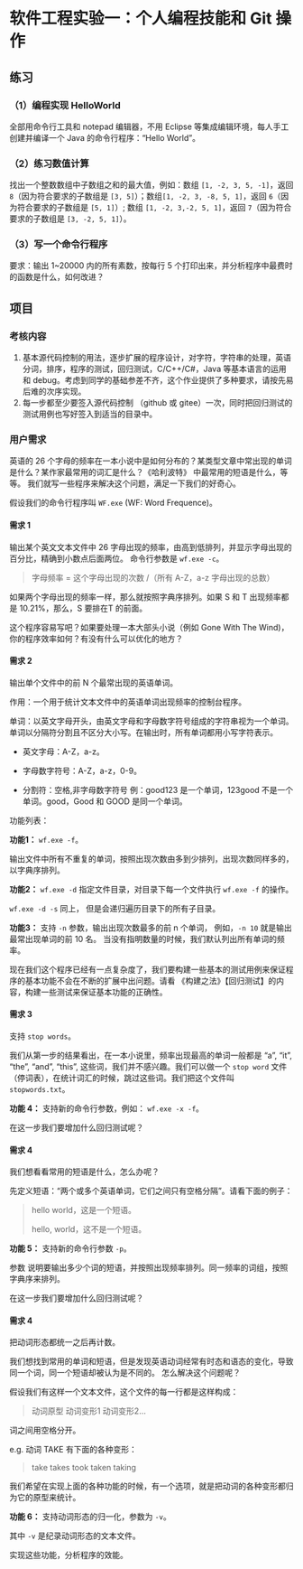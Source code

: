 # 软件工程实验一：个人编程技能和 Git 操作

## 练习

### （1）编程实现 HelloWorld

全部用命令行工具和 notepad 编辑器，不用 Eclipse 等集成编辑环境，每人手工创建并编译一个 Java 的命令行程序：“Hello World”。

### （2）练习数值计算

找出一个整数数组中子数组之和的最大值，例如：数组 `[1, -2, 3, 5, -1]`，返回 `8`（因为符合要求的子数组是 `[3, 5]`）；数组``[1, -2, 3, -8, 5, 1]``，返回 `6`（因为符合要求的子数组是 `[5, 1]`）; 数组 `[1, -2, 3,-2, 5, 1]`，返回 `7`（因为符合要求的子数组是 `[3, -2, 5, 1]`）。

### （3）写一个命令行程序

要求：输出 1~20000 内的所有素数，按每行 5 个打印出来，并分析程序中最费时的函数是什么，如何改进？

## 项目

### 考核内容

1. 基本源代码控制的用法，逐步扩展的程序设计，对字符，字符串的处理，英语分词，排序，程序的测试，回归测试，C/C++/C#，Java 等基本语言的运用和 debug。考虑到同学的基础参差不齐，这个作业提供了多种要求，请按先易后难的次序实现。
2. 每一步都至少要签入源代码控制 （github 或 gitee）一次，同时把回归测试的测试用例也写好签入到适当的目录中。

### 用户需求

英语的 26 个字母的频率在一本小说中是如何分布的？某类型文章中常出现的单词是什么？某作家最常用的词汇是什么？《哈利波特》 中最常用的短语是什么，等等。 我们就写一些程序来解决这个问题，满足一下我们的好奇心。

假设我们的命令行程序叫 `WF.exe` (WF: Word Frequence)。

#### 需求 1

输出某个英文文本文件中 26 字母出现的频率，由高到低排列，并显示字母出现的百分比，精确到小数点后面两位。
命令行参数是 `wf.exe -c`。

> 字母频率 = 这个字母出现的次数 /（所有 A-Z，a-z 字母出现的总数）

如果两个字母出现的频率一样，那么就按照字典序排列。如果 S 和 T 出现频率都是 10.21%，那么，S 要排在T 的前面。

这个程序容易写吧？如果要处理一本大部头小说（例如 Gone With The Wind)，你的程序效率如何？有没有什么可以优化的地方？

#### 需求 2

输出单个文件中的前 N 个最常出现的英语单词。

作用：一个用于统计文本文件中的英语单词出现频率的控制台程序。

单词：以英文字母开头，由英文字母和字母数字符号组成的字符串视为一个单词。单词以分隔符分割且不区分大小写。在输出时，所有单词都用小写字符表示。

- 英文字母：A-Z，a-z。

- 字母数字符号：A-Z，a-z，0-9。

- 分割符：空格,非字母数字符号 例：good123 是一个单词，123good 不是一个单词。good，Good 和 GOOD 是同一个单词。

功能列表：

**功能1：** `wf.exe -f`。

输出文件中所有不重复的单词，按照出现次数由多到少排列，出现次数同样多的，以字典序排列。

**功能2：** `wf.exe -d` 指定文件目录，对目录下每一个文件执行 `wf.exe -f` 的操作。

`wf.exe -d -s` 同上， 但是会递归遍历目录下的所有子目录。

**功能3：** 支持 `-n` 参数，输出出现次数最多的前 n 个单词， 例如，`-n 10` 就是输出最常出现单词的前 10 名。 当没有指明数量的时候，我们默认列出所有单词的频率。

现在我们这个程序已经有一点复杂度了，我们要构建一些基本的测试用例来保证程序的基本功能不会在不断的扩展中出问题。请看 《构建之法》【回归测试】的内容，构建一些测试来保证基本功能的正确性。

#### 需求 3

支持 `stop words`。

我们从第一步的结果看出，在一本小说里，频率出现最高的单词一般都是 “a”, “it”, “the”, “and”, “this”, 这些词，我们并不感兴趣。我们可以做一个 `stop word` 文件 （停词表），在统计词汇的时候，跳过这些词。我们把这个文件叫 `stopwords.txt`。

**功能 4：** 支持新的命令行参数，例如： `wf.exe -x -f`。

在这一步我们要增加什么回归测试呢？

#### 需求 4

我们想看看常用的短语是什么，怎么办呢？

先定义短语：“两个或多个英语单词，它们之间只有空格分隔”。请看下面的例子：

> hello world，这是一个短语。
>
> hello, world，这不是一个短语。

**功能 5：** 支持新的命令行参数 `-p`。

参数 说明要输出多少个词的短语，并按照出现频率排列。同一频率的词组，按照字典序来排列。

在这一步我们要增加什么回归测试呢？

#### 需求 4

把动词形态都统一之后再计数。

我们想找到常用的单词和短语，但是发现英语动词经常有时态和语态的变化，导致同一个词，同一个短语却被认为是不同的。 怎么解决这个问题呢？

假设我们有这样一个文本文件，这个文件的每一行都是这样构成：

> 动词原型 动词变形1 动词变形2…

词之间用空格分开。

e.g. 动词 TAKE 有下面的各种变形：

> take takes took taken taking

我们希望在实现上面的各种功能的时候，有一个选项，就是把动词的各种变形都归为它的原型来统计。

**功能 6：** 支持动词形态的归一化，参数为 `-v`。

其中 `-v` 是纪录动词形态的文本文件。

实现这些功能，分析程序的效能。

